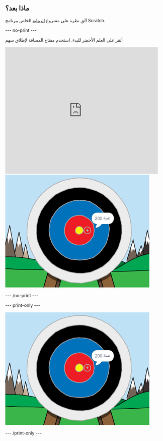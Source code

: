 ## ماذا بعد؟

ألقِ نظرة على مشروع [الرماية](https://projects.raspberrypi.org/en/projects/archery) الخاص ببرنامج Scratch.

--- no-print ---

أنقر على العلم الأخضر للبدء. استخدم مفتاح المسافة لإطلاق سهم

<div class="scratch-preview">
  <iframe allowtransparency="true" width="485" height="402" src="https://scratch.mit.edu/projects/embed/114760038/?autostart=false" frameborder="0" scrolling="no"></iframe>
  <img src="images/archery-final.png">
</div>

--- /no-print ---

--- print-only ---

![المشروع كامل](images/archery-final.png)

--- /print-only ---
